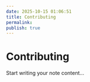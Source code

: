 ```yaml
---
date: 2025-10-15 01:06:51
title: Contributing
permalink: 
publish: true
---
```


# Contributing

Start writing your note content...